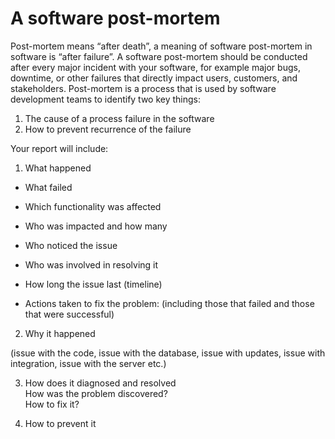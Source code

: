 # A software post-mortem

Post-mortem means “after death”, a meaning of software post-mortem in software is “after failure”. A software post-mortem should be conducted after every major incident with your software, for example major bugs, downtime, or other failures that directly impact users, customers, and stakeholders. Post-mortem is a process that is used by software development teams to identify two key things:

1. The cause of a process failure in the software
2. How to prevent recurrence of the failure

Your report will include:

1. What happened

- What failed

- Which functionality was affected

- Who was impacted and how many

- Who noticed the issue

- Who was involved in resolving it

- How long the issue last (timeline)

- Actions taken to fix the problem: (including those that failed and those that were successful)

2. Why it happened

(issue with the code, issue with the database, issue with updates, issue with integration, issue with the server etc.)

3. How does it diagnosed and resolved\
   How was the problem discovered?\
   How to fix it?

4. How to prevent it
